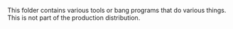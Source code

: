 This folder contains various tools or bang programs that do various things.
This is not part of the production distribution.
